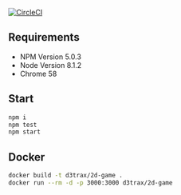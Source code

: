 [![CircleCI](https://circleci.com/gh/d3trax/2d-game.svg?style=svg)](https://circleci.com/gh/d3trax/2d-game)

Requirements
---
* NPM Version 5.0.3
* Node Version 8.1.2
* Chrome 58

Start
---
```bash
npm i
npm test
npm start
```

Docker
---

```bash
docker build -t d3trax/2d-game .
docker run --rm -d -p 3000:3000 d3trax/2d-game
```
